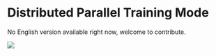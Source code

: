 # Distributed Parallel Training Mode

No English version available right now, welcome to contribute.

<a href="https://gitee.com/mindspore/docs/blob/master/docs/mindspore/programming_guide/source_en/distributed_training_mode.md" target="_blank"><img src="https://mindspore-website.obs.cn-north-4.myhuaweicloud.com/website-images/master/resource/_static/logo_source_en.png"></a>

